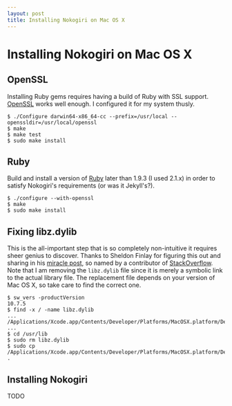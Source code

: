 ```yaml
---
layout: post
title: Installing Nokogiri on Mac OS X
---
```


# Installing Nokogiri on Mac OS X

## OpenSSL

Installing Ruby gems requires having a build of Ruby with SSL support. [OpenSSL](http://www.openssl.org) works well enough. I configured it for my system thusly.

```
$ ./Configure darwin64-x86_64-cc --prefix=/usr/local --openssldir=/usr/local/openssl
$ make
$ make test
$ sudo make install
```

## Ruby

Build and install a version of [Ruby](https://www.ruby-lang.org/en/) later than 1.9.3 (I used 2.1.x) in order to satisfy Nokogiri's requirements (or was it Jekyll's?).

```
$ ./configure --with-openssl
$ make
$ sudo make install
```

## Fixing libz.dylib

This is the all-important step that is so completely non-intuitive it requires sheer genius to discover. Thanks to Sheldon Finlay for figuring this out and sharing in his [miracle post](http://www.refresherate.com/2010/01/08/fixing-ld-warning-in-usrlocalliblibz-dylib-file-is-not-of-required-architecture/), so named by a contributor of [StackOverflow](http://stackoverflow.com/questions/5528839/why-does-installing-nokogiri-on-mac-os-fail-with-libiconv-is-missing). Note that I am removing the `libz.dylib` file since it is merely a symbolic link to the actual library file. The replacement file depends on your version of Mac OS X, so take care to find the correct one.

```
$ sw_vers -productVersion
10.7.5
$ find -x / -name libz.dylib
...
/Applications/Xcode.app/Contents/Developer/Platforms/MacOSX.platform/Developer/SDKs/MacOSX10.7.sdk/usr/lib/libz.dylib
...
$ cd /usr/lib
$ sudo rm libz.dylib
$ sudo cp /Applications/Xcode.app/Contents/Developer/Platforms/MacOSX.platform/Developer/SDKs/MacOSX10.7.sdk/usr/lib/libz.dylib .
```

## Installing Nokogiri

TODO
